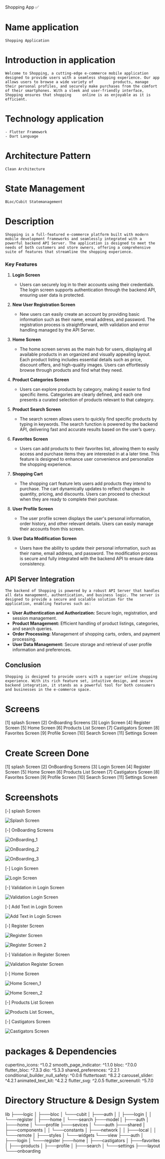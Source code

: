 Shopping App ✅

# Name application
    Shopping Application

# Introduction in application
    Welcome to Shopping, a cutting-edge e-commerce mobile application designed to provide users with a seamless shopping experience. Our app allows users to browse a wide variety of         products, manage their personal profiles, and securely make purchases from the comfort of their smartphones. With a sleek and user-friendly interface, Shopping ensures that shopping     online is as enjoyable as it is efficient.

# Technology application
    - Flutter Framework
    - Dart Language 

# Architecture Pattern
    Clean Architecture 

# State Management
    BLoc/Cubit Statemanagement

# Description
    Shopping is a full-featured e-commerce platform built with modern mobile development frameworks and seamlessly integrated with a powerful backend API Server. The application is designed to meet the needs of both customers and store owners, offering a comprehensive suite of features that streamline the shopping experience.

### Key Features

1. **Login Screen**
   - Users can securely log in to their accounts using their credentials. The login screen supports authentication through the backend API, ensuring user data is protected.

2. **New User Registration Screen**
   - New users can easily create an account by providing basic information such as their name, email address, and password. The registration process is straightforward, with validation and error handling managed by the API Server.

3. **Home Screen**
   - The home screen serves as the main hub for users, displaying all available products in an organized and visually appealing layout. Each product listing includes essential details such as price, discount offers, and high-quality images. Users can effortlessly browse through products and find what they need.

4. **Product Categories Screen**
   - Users can explore products by category, making it easier to find specific items. Categories are clearly defined, and each one presents a curated selection of products relevant to that category.

5. **Product Search Screen**
   - The search screen allows users to quickly find specific products by typing in keywords. The search function is powered by the backend API, delivering fast and accurate results based on the user’s query.

6. **Favorites Screen**
   - Users can add products to their favorites list, allowing them to easily access and purchase items they are interested in at a later time. This feature is designed to enhance user convenience and personalize the shopping experience.

7. **Shopping Cart**
   - The shopping cart feature lets users add products they intend to purchase. The cart dynamically updates to reflect changes in quantity, pricing, and discounts. Users can proceed to checkout when they are ready to complete their purchase.

8. **User Profile Screen**
   - The user profile screen displays the user's personal information, order history, and other relevant details. Users can easily manage their accounts from this screen.

9. **User Data Modification Screen**
   - Users have the ability to update their personal information, such as their name, email address, and password. The modification process is secure and fully integrated with the backend API to ensure data consistency.

## API Server Integration
    The backend of Shopping is powered by a robust API Server that handles all data management, authentication, and business logic. The server is designed to provide a secure and scalable solution for the application, enabling features such as:

- **User Authentication and Authorization:** Secure login, registration, and session management.
- **Product Management:** Efficient handling of product listings, categories, and search queries.
- **Order Processing:** Management of shopping carts, orders, and payment processing.
- **User Data Management:** Secure storage and retrieval of user profile information and preferences.

## Conclusion
    Shopping is designed to provide users with a superior online shopping experience. With its rich feature set, intuitive design, and secure backend integration, it stands as a powerful tool for both consumers and businesses in the e-commerce space.

# Screens
[1] splash Screen
[2] OnBoarding Screens
[3] Login Screen
[4] Register Screen
[5] Home Screen
[6] Products List Screen
[7] Castigators Screen
[8] Favorites Screen
[9] Profile Screen
[10] Search Screen
[11] Settings Screen


# Create Screen Done
[1] splash Screen
[2] OnBoarding Screens
[3] Login Screen
[4] Register Screen
[5] Home Screen
[6] Products List Screen
[7] Castigators Screen
[8] Favorites Screen
[9] Profile Screen
[10] Search Screen
[11] Settings Screen


# Screenshots
[-] splash Screen

![Splash Screen](https://github.com/user-attachments/assets/6d5fd759-828f-49b6-9304-f34ba2c7e81c)

[-] OnBoarding Screens

![OnBoarding_1](https://github.com/user-attachments/assets/760f5ebf-5015-4a9b-9917-f818b713acb4)

![OnBoarding_2](https://github.com/user-attachments/assets/b67e2179-a70a-4f7e-8d97-a0f6e327f81b)

![OnBoarding_3](https://github.com/user-attachments/assets/661ee10e-7609-4f3b-97ec-5b22eb03ae75)

[-] Login Screen

![Login Screen](https://github.com/user-attachments/assets/37f5d945-38cd-49d8-a8b3-8909db460153)

[-] Validation in Login Screen 

![Validation Login Screen](https://github.com/user-attachments/assets/79911fe1-8828-4c42-81cf-128e4a42f13d)

[-] Add Text in Login Screen

![Add Text in Login Screen](https://github.com/user-attachments/assets/651d6f36-2524-47c7-8d79-d21641953836)

[-] Register Screen

![Register Screen](https://github.com/user-attachments/assets/664054f7-d85a-43ba-b6a6-b0d60ae6c1a0)

![Register Screen 2](https://github.com/user-attachments/assets/5b164f8a-2dbd-4a40-9886-5da4601100ab)

[-] Validation in Register Screen

![Validation Register Screen](https://github.com/user-attachments/assets/2411e5ad-cc33-4e43-9f17-195bf24a066a)

[-] Home Screen

![Home Screen_1](https://github.com/user-attachments/assets/00b386c7-42d7-4e97-990f-3d03e26c9f96)

![Home Screen_2](https://github.com/user-attachments/assets/59296e1b-1eac-4a9e-a453-348969b99fbd)

[-] Products List Screen

![Products List Screen_](https://github.com/user-attachments/assets/6acd8b1e-bdc9-4f78-bebe-ecdabee20756)

[-] Castigators Screen

![Castigators Screen](https://github.com/user-attachments/assets/04859dfe-2dbe-4f18-b7b2-c313f89766df)

# packages & Dependencies

  cupertino_icons: ^1.0.2
  smooth_page_indicator: ^1.1.0
  bloc: ^7.0.0
  flutter_bloc: ^7.3.3
  dio: ^5.3.3
  shared_preferences: ^2.2.1
  conditional_builder_null_safety: ^0.0.6
  fluttertoast: ^8.2.2
  carousel_slider: ^4.2.1
  animated_text_kit: ^4.2.2
  flutter_svg: ^2.0.5
  flutter_screenutil: ^5.7.0

# Directory Structure & Design System

lib
├───logic
│   ├───bloc
│   └───cubit
│       ├───auth
│       │   ├───login
│       │   └───register
│       ├───home
│       └───search
├───model
│   ├───auth
│   ├───home
│   └───profile
├───sevices
│   └───auth
├───shared
│   ├───components
│   │   └───constants
│   ├───network
│   │   ├───local
│   │   └───remote
│   ├───styles
│   └───widgets
└───view
    ├───auth
    │   ├───login
    │   └───register
    ├───home
    │   ├───castigators
    │   ├───favorites
    │   ├───products
    │   ├───profile
    │   ├───search
    │   └───settings
    ├───layout
    └───onboarding
